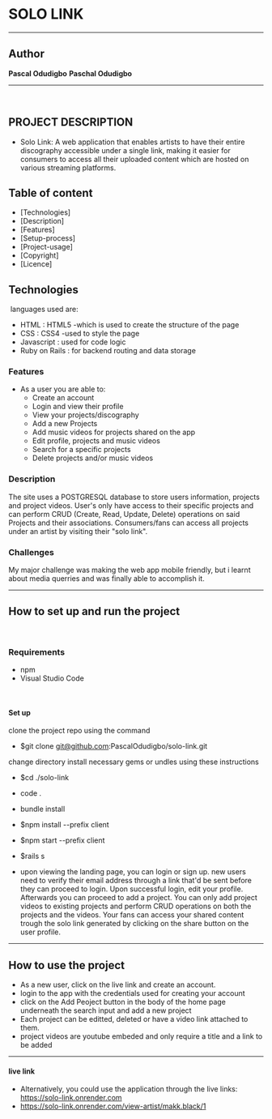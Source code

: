 # SOLO LINK

***
## Author 

**Pascal Odudigbo**
**Paschal Odudigbo**

***
​
## PROJECT DESCRIPTION
- Solo Link: A web application that enables artists to have their entire discography accessible under a single link, making it easier for consumers to access all their uploaded content which are hosted on various streaming platforms.
​
## Table of content
- [Technologies]
- [Description]
- [Features]
- [Setup-process]
- [Project-usage]
- [Copyright]
- [Licence]
​
## Technologies
​
languages used are: 
- HTML : HTML5 -which is used to create the structure of the page
- CSS : CSS4 -used to style the page
- Javascript : used for code logic
- Ruby on Rails : for backend routing and data storage
​
### Features
* As a user you are able to:
    - Create an account
    - Login and view their profile
    - View your projects/discography
    - Add a new Projects
    - Add music videos for projects shared on the app
    - Edit profile, projects and music videos
    - Search for a specific projects
    - Delete projects and/or music videos 
​
### Description
The site uses a POSTGRESQL database to store users information, projects and project videos. 
User's only have access to their specific projects and can perform CRUD (Create, Read, Update, Delete) operations on said Projects and their associations.
Consumers/fans can access all projects under an artist by visiting their "solo link".
​
### Challenges
My major challenge was making the web app mobile friendly, but i learnt about media querries and was finally able to accomplish it.
*** 
## How to set up and run the project
​
### Requirements
* npm
* Visual Studio Code
​
   
​
#### Set up
clone the project repo using the command
- $git clone git@github.com:PascalOdudigbo/solo-link.git

change directory install necessary gems or undles using these instructions
- $cd ./solo-link
- code .
- bundle install
- $npm install --prefix client
- $npm start --prefix client
- $rails s

- upon viewing the landing page, you can login or sign up. new users need to verify their email address through a link that'd be sent before they can proceed to login. Upon successful login, edit your profile. Afterwards you can proceed to add a project. You can only add project videos to existing projects and perform CRUD operations on both the projects and the videos.
Your fans can access your shared content trough the solo link generated by clicking on the share button on the user profile.
 
***
## How to use the project
- ​As a new user, click on the live link and create an account.
- login to the app with the credentials used for creating your account
- click on the Add Peoject button in the body of the home page underneath the search input and add a new  project
- Each project can be editted, deleted or have a video link attached to them.
- project videos are youtube embeded and only require a title and a link to be added
***

#### live link
 - Alternatively, you could use the application through the live links: https://solo-link.onrender.com
 - https://solo-link.onrender.com/view-artist/makk.black/1
